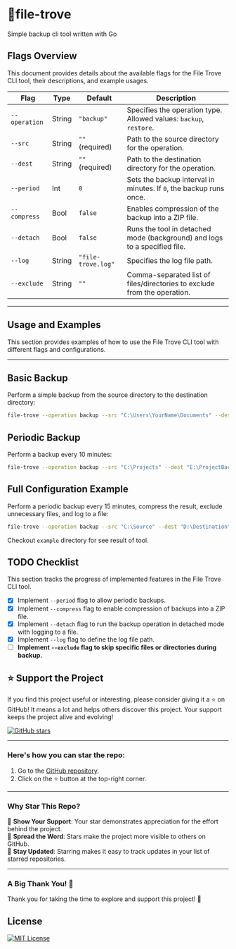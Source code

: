 # 📂file-trove

Simple backup cli tool written with Go


## Flags Overview

This document provides details about the available flags for the File Trove CLI tool, their descriptions, and example usages.


| Flag             | Type    | Default            | Description                                                                 |
|-------------------|---------|--------------------|-----------------------------------------------------------------------------|
| `--operation`     | String  | `"backup"`         | Specifies the operation type. Allowed values: `backup`, `restore`.         |
| `--src`           | String  | `""` (required)    | Path to the source directory for the operation.                            |
| `--dest`          | String  | `""` (required)    | Path to the destination directory for the operation.                       |
| `--period`        | Int     | `0`                | Sets the backup interval in minutes. If `0`, the backup runs once.         |
| `--compress`      | Bool    | `false`            | Enables compression of the backup into a ZIP file.                         |
| `--detach`        | Bool    | `false`            | Runs the tool in detached mode (background) and logs to a specified file.  |
| `--log`           | String  | `"file-trove.log"` | Specifies the log file path.                                               |
| `--exclude`       | String  | `""`               | Comma-separated list of files/directories to exclude from the operation.   |

---

## Usage and Examples

This section provides examples of how to use the File Trove CLI tool with different flags and configurations.

---

## Basic Backup
Perform a simple backup from the source directory to the destination directory:

```bash
file-trove --operation backup --src "C:\Users\YourName\Documents" --dest "D:\Backups"
```

## Periodic Backup

Perform a backup every 10 minutes:

```bash
file-trove --operation backup --src "C:\Projects" --dest "E:\ProjectBackups" --period 10
```

## Full Configuration Example

Perform a periodic backup every 15 minutes, compress the result, exclude unnecessary files, and log to a file:

```bash
file-trove --operation backup --src "C:\Source" --dest "D:\Destination" --period 15 --compress --log "backup.log" --exclude "temp,cache"
```
Checkout `example` directory for see result of tool.

## TODO Checklist

This section tracks the progress of implemented features in the File Trove CLI tool.

- [x] Implement `--period` flag to allow periodic backups.
- [x] Implement `--compress` flag to enable compression of backups into a ZIP file.
- [x] Implement `--detach` flag to run the backup operation in detached mode with logging to a file.
- [x] Implement `--log` flag to define the log file path.
- [ ] **Implement `--exclude` flag to skip specific files or directories during backup.**

## ⭐️ Support the Project

If you find this project useful or interesting, please consider giving it a ⭐️ on GitHub! It means a lot and helps others discover this project. Your support keeps the project alive and evolving!

[![GitHub stars](https://img.shields.io/github/stars/pooulad/file-trove?style=social)](https://github.com/pooulad/file-trove)

---

### Here's how you can star the repo:

1. Go to the [GitHub repository](https://github.com/pooulad/file-trove).
2. Click on the ⭐️ button at the top-right corner.

---

### Why Star This Repo?

🌟 **Show Your Support**: Your star demonstrates appreciation for the effort behind the project.  
🌟 **Spread the Word**: Stars make the project more visible to others on GitHub.  
🌟 **Stay Updated**: Starring makes it easy to track updates in your list of starred repositories.

---

### A Big Thank You! 🙏

Thank you for taking the time to explore and support this project! 🚀

## License

[![MIT License](https://img.shields.io/badge/License-MIT-green.svg)](https://choosealicense.com/licenses/mit/)


